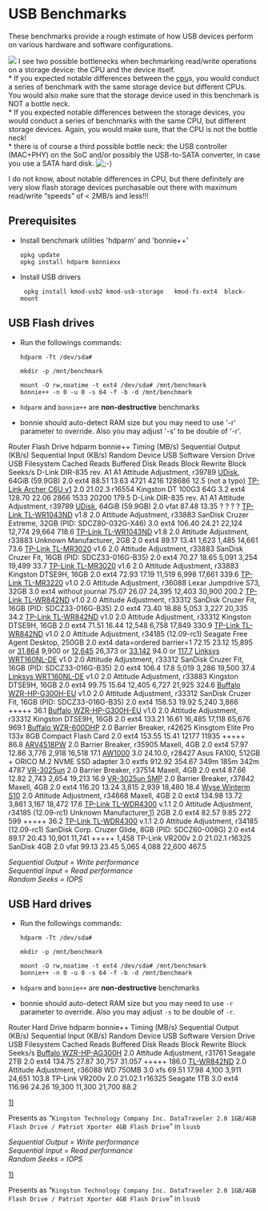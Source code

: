 # USB Benchmarks

These benchmarks provide a rough estimate of how USB devices perform on various hardware and software configurations.

![](/_media/meta/icons/tango/48px-dialog-error-round.svg.png) I see two possible bottlenecks when bechmarking read/write operations on a storage device: the CPU and the device itself.  
\* If you expected notable differences between the [cpu](/docs/techref/hardware/cpu "docs:techref:hardware:cpu")s, you would conduct a series of benchmark with the same storage device but different CPUs. You would also make sure that the storage device used in this benchmark is NOT a bottle neck.  
\* If you expected notable differences between the storage devices, you would conduct a series of benchmarks with the same CPU, but different storage devices. Again, you would make sure, that the CPU is not the bottle neck!  
\* there is of course a third possible bottle neck: the USB controller (MAC+PHY) on the SoC and/or possibly the USB-to-SATA converter, in case you use a SATA hard disk. ![;-)](/lib/images/smileys/wink.svg)

I do not know, about notable differences in CPU, but there definitely are very slow flash storage devices purchasable out there with maximum read/write “speeds” of &lt; 2MB/s and less!!!

## Prerequisites

- Install benchmark utilities 'hdparm' and 'bonnie++'
  
  ```
  opkg update
  opkg install hdparm bonniexx
  ```
- Install USB drivers
  
  ```
   opkg install kmod-usb2 kmod-usb-storage   kmod-fs-ext4  block-mount
  ```

## USB Flash drives

- Run the followings commands:
  
  ```
  hdparm -Tt /dev/sda#
  ```
  
  ```
  mkdir -p /mnt/benchmark
  ```
  
  ```
  mount -O rw,noatime -t ext4 /dev/sda# /mnt/benchmark
  bonnie++ -n 0 -u 0 -s 64 -f -b -d /mnt/benchmark
  ```
- `hdparm` and `bonnie++` are **non-destructive** benchmarks
- bonnie should auto-detect RAM size but you may need to use '-r' parameter to override. Also you may adjust '-s' to be double of '-r'.

Router Flash Drive hdparm bonnie++ Timing (MB/s) Sequential Output (KB/s) Sequential Input (KB/s) Random Device USB Software Version Drive USB Filesystem Cached Reads Buffered Disk Reads Block Rewrite Block Seeks/s D-Link DIR-835 rev. A1 A1 Attitude Adjustment, r39789 [UDisk](http://www.aliexpress.com/store/product/Free-Shipping-Super-Low-Price-128MB-8GB-16GB-32GB-64GB-Swivel-USB-2-0-Flash-Drive/1036461_1486356715.html "http://www.aliexpress.com/store/product/Free-Shipping-Super-Low-Price-128MB-8GB-16GB-32GB-64GB-Swivel-USB-2-0-Flash-Drive/1036461_1486356715.html"), 64GiB (59.9GB) 2.0 ext4 88.51 13.63 4721 4216 128686 12.5 (not a typo) [TP-Link Archer C6U v1](/toh/tp-link/archer_c6u_v1_eu "toh:tp-link:archer_c6u_v1_eu") 2.0 21.02.3 r16554 Kingston DT 100G3 64G 3.2 ext4 128.70 22.06 2866 1533 20200 179.5 D-Link DIR-835 rev. A1 A1 Attitude Adjustment, r39789 [UDisk](http://www.aliexpress.com/store/product/Free-Shipping-Super-Low-Price-128MB-8GB-16GB-32GB-64GB-Swivel-USB-2-0-Flash-Drive/1036461_1486356715.html "http://www.aliexpress.com/store/product/Free-Shipping-Super-Low-Price-128MB-8GB-16GB-32GB-64GB-Swivel-USB-2-0-Flash-Drive/1036461_1486356715.html"), 64GiB (59.9GB) 2.0 vfat 87.48 13.35 ? ? ? ? [TP-Link TL-WR1043ND](/toh/tp-link/tl-wr1043nd "toh:tp-link:tl-wr1043nd") v1.8 2.0 Attitude Adjustment, r33883 SanDisk Cruzer Extreme, 32GB (PID: SDCZ80-032G-X46) 3.0 ext4 106.40 24.21 22,124 12,774 29,664 718.6 [TP-Link TL-WR1043ND](/toh/tp-link/tl-wr1043nd "toh:tp-link:tl-wr1043nd") v1.8 2.0 Attitude Adjustment, r33883 Unknown Manufacturer, 2GB 2.0 ext4 89.17 13.41 1,623 1,485 14,661 73.6 [TP-Link TL-MR3020](/toh/tp-link/tl-mr3020 "toh:tp-link:tl-mr3020") v1.6 2.0 Attitude Adjustment, r33883 SanDisk Cruzer Fit, 16GB (PID: SDCZ33-016G-B35) 2.0 ext4 70.27 18.65 5,091 3,254 19,499 33.7 [TP-Link TL-MR3020](/toh/tp-link/tl-mr3020 "toh:tp-link:tl-mr3020") v1.6 2.0 Attitude Adjustment, r33883 Kingston DTSE9H, 16GB 2.0 ext4 72.93 17.19 11,519 6,998 17,661 339.6 [TP-Link TL-MR3220](/toh/tp-link/tl-mr3220 "toh:tp-link:tl-mr3220") v1.0 2.0 Attitude Adjustment, r36088 Lexar Jumpdrive S73, 32GB 3.0 ext4 without journal 75.07 26.07 24,395 12,403 30,900 200.2 [TP-Link TL-WR842ND](/toh/tp-link/tl-wr842nd "toh:tp-link:tl-wr842nd") v1.0 2.0 Attitude Adjustment, r33312 SanDisk Cruzer Fit, 16GB (PID: SDCZ33-016G-B35) 2.0 ext4 73.40 18.88 5,053 3,227 20,335 34.2 [TP-Link TL-WR842ND](/toh/tp-link/tl-wr842nd "toh:tp-link:tl-wr842nd") v1.0 2.0 Attitude Adjustment, r33312 Kingston DTSE9H, 16GB 2.0 ext4 71.51 16.44 12,548 6,758 17,849 330.9 [TP-Link TL-WR842ND](/toh/tp-link/tl-wr842nd "toh:tp-link:tl-wr842nd") v1.0 2.0 Attitude Adjustment, r34185 (12.09-rc1) Seagate Free Agent Desktop, 250GB 2.0 ext4 data=ordered barrier=1 72.15 23.12 15,895 or [31,864](https://forum.openwrt.org/viewtopic.php?id=28574 "https://forum.openwrt.org/viewtopic.php?id=28574") 9,900 or [12,645](https://forum.openwrt.org/viewtopic.php?id=28574 "https://forum.openwrt.org/viewtopic.php?id=28574") 26,373 or [33,142](https://forum.openwrt.org/viewtopic.php?id=28574 "https://forum.openwrt.org/viewtopic.php?id=28574") 94.0 or [117.7](https://forum.openwrt.org/viewtopic.php?id=28574 "https://forum.openwrt.org/viewtopic.php?id=28574") [Linksys WRT160NL-DE](/toh/linksys/wrt160nl "toh:linksys:wrt160nl") v1.0 2.0 Attitude Adjustment, r33312 SanDisk Cruzer Fit, 16GB (PID: SDCZ33-016G-B35) 2.0 ext4 106.4 17.8 5,019 3,286 19,500 37.4 [Linksys WRT160NL-DE](/toh/linksys/wrt160nl "toh:linksys:wrt160nl") v1.0 2.0 Attitude Adjustment, r33883 Kingston DTSE9H, 16GB 2.0 ext4 99.75 15.64 12,405 6,727 21,925 324.6 [Buffalo WZR-HP-G300H-EU](/toh/buffalo/wzr-hp-g300h "toh:buffalo:wzr-hp-g300h") v1.0 2.0 Attitude Adjustment, r33312 SanDisk Cruzer Fit, 16GB (PID: SDCZ33-016G-B35) 2.0 ext4 158.53 19.92 5,240 3,866 +++++ 36.1 [Buffalo WZR-HP-G300H-EU](/toh/buffalo/wzr-hp-g300h "toh:buffalo:wzr-hp-g300h") v1.0 2.0 Attitude Adjustment, r33312 Kingston DTSE9H, 16GB 2.0 ext4 133.21 16.61 16,485 17,118 65,676 969.1 [Buffalo WZR-600DHP](/toh/buffalo/wzr-600dhp "toh:buffalo:wzr-600dhp") 2.0 Barrier Breaker, r42625 Kinsgtom Elite Pro 133x 8GB Compact Flash Card 2.0 ext4 153.55 15.41 12177 11935 +++++ 86.8 [ARV4518PW](/toh/arcadyan/arv4518pw "toh:arcadyan:arv4518pw") 2.0 Barrier Breaker, r35905 Maxell, 4GB 2.0 ext4 57.97 12.86 3,776 2,918 16,518 17.1 [AW1000](/toh/arcadyan/astoria/aw1000 "toh:arcadyan:astoria:aw1000") 3.0 24.10.0, r28427 Asus FA100, 512GB + ORICO M.2 NVME SSD adapter 3.0 extfs 912.92 354.67 349m 185m 342m 4787 [VR-3025un](/toh/comtrend/vr-3025un "toh:comtrend:vr-3025un") 2.0 Barrier Breaker, r37514 Maxell, 4GB 2.0 ext4 87.66 12.82 2,743 2,654 19,213 16.9 [VR-3025un SMP](/toh/comtrend/vr-3025un "toh:comtrend:vr-3025un") 2.0 Barrier Breaker, r37842 Maxell, 4GB 2.0 ext4 116.20 13.24 3,815 2,939 18,480 18.4 [Wyse Winterm S10](http://www.parkytowers.me.uk/thin/wyse/s10/index.shtml "http://www.parkytowers.me.uk/thin/wyse/s10/index.shtml") 2.0 Attitude Adjustment, r34668 Maxell, 4GB 2.0 ext4 134.98 13.72 3,861 3,167 18,472 17.6 [TP-Link TL-WDR4300](/toh/tp-link/tl-wdr4300_v1 "toh:tp-link:tl-wdr4300_v1") v.1.1 2.0 Attitude Adjustment, r34185 (12.09-rc1) Unknown Manufacturer,[1)](#fn__1) 2GB 2.0 ext4 82.57 9.85 272 599 +++++ 36.2 [TP-Link TL-WDR4300](/toh/tp-link/tl-wdr4300_v1 "toh:tp-link:tl-wdr4300_v1") v.1.1 2.0 Attitude Adjustment, r34185 (12.09-rc1) SanDisk Corp. Cruzer Glide, 8GB (PID: SDCZ60-008G) 2.0 ext4 89.17 20.43 10,901 11,741 +++++ 1,458 TP-Link VR200v 2.0 21.02.1 r16325 SanDisk 4GB 2.0 vfat 99.13 23.45 5,065 4,088 22,600 467.5

*Sequential Output = Write performance*  
*Sequential Input = Read performance*  
*Random Seeks = IOPS*

## USB Hard drives

- Run the followings commands:
  
  ```
  hdparm -Tt /dev/sda#
  ```
  
  ```
  mkdir -p /mnt/benchmark
  ```
  
  ```
  mount -O rw,noatime -t ext4 /dev/sda# /mnt/benchmark
  bonnie++ -n 0 -u 0 -s 64 -f -b -d /mnt/benchmark
  ```
- `hdparm` and `bonnie++` are **non-destructive** benchmarks
- bonnie should auto-detect RAM size but you may need to use `-r` parameter to override. Also you may adjust `-s` to be double of `-r`.

Router Hard Drive hdparm bonnie++ Timing (MB/s) Sequential Output (KB/s) Sequential Input (KB/s) Random Device USB Software Version Drive USB Filesystem Cached Reads Buffered Disk Reads Block Rewrite Block Seeks/s [Buffalo WZR-HP-AG300H](/toh/buffalo/wzr-hp-ag300h "toh:buffalo:wzr-hp-ag300h") 2.0 Attitude Adjustment, r31761 Seagate 2TB 2.0 ext4 134.75 27.87 30,757 31.057 +++++ 186.0 [TL-WR842ND](/toh/tp-link/tl-wr842nd "toh:tp-link:tl-wr842nd") 2.0 Attitude Adjustment, r36088 WD 750MB 3.0 xfs 69.51 17.98 4,100 3,911 24,651 103.8 TP-Link VR200v 2.0 21.02.1 r16325 Seagate 1TB 3.0 ext4 116.96 24.26 19,300 11,300 21,700 88.2

[1)](#fnt__1)

Presents as “`Kingston Technology Company Inc. DataTraveler 2.0 1GB/4GB Flash Drive / Patriot Xporter 4GB Flash Drive`” in `lsusb`

*Sequential Output = Write performance*  
*Sequential Input = Read performance*  
*Random Seeks = IOPS*

[1)](#fnt__1)

Presents as “`Kingston Technology Company Inc. DataTraveler 2.0 1GB/4GB Flash Drive / Patriot Xporter 4GB Flash Drive`” in `lsusb`
